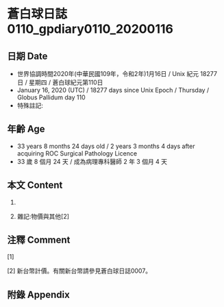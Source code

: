 # 蒼白球日誌0110_gpdiary0110_20200116 #

## 日期 Date ##

* 世界協調時間2020年(中華民國109年，令和2年)1月16日 / Unix 紀元 18277 日 / 星期四 / 蒼白球紀元第110日
* January 16, 2020 (UTC) / 18277 days since Unix Epoch / Thursday / Globus Pallidum day 110
* 特殊註記:

## 年齡 Age ##

* 33 years 8 months 24 days old / 2 years 3 months 4 days after acquiring ROC Surgical Pathology Licence
* 33 歲 8 個月 24 天 / 成為病理專科醫師 2 年 3 個月 4 天

## 本文 Content ##

1. 

    
2. 雜記:物價與其他[2]

    

## 注釋 Comment ##

[1] 


[2] 新台幣計價。有關新台幣請參見蒼白球日誌0007。



## 附錄 Appendix ##

